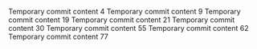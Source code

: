 Temporary commit content 4
Temporary commit content 9
Temporary commit content 19
Temporary commit content 21
Temporary commit content 30
Temporary commit content 55
Temporary commit content 62
Temporary commit content 77
